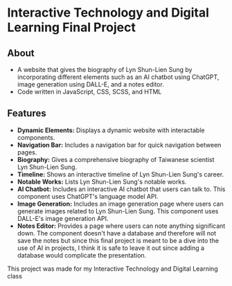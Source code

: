 # Interactive Technology and Digital Learning Final Project

## About

- A website that gives the biography of Lyn Shun-Lien Sung by incorporating different elements such as an AI chatbot using ChatGPT, image generation using DALL-E, and a notes editor.
- Code written in JavaScript, CSS, SCSS, and HTML

## Features

- **Dynamic Elements:** Displays a dynamic website with interactable components.
- **Navigation Bar:** Includes a navigation bar for quick navigation between pages.
- **Biography:** Gives a comprehensive biography of Taiwanese scientist Lyn Shun-Lien Sung.
- **Timeline:** Shows an interactive timeline of Lyn Shun-Lien Sung's career.
- **Notable Works:** Lists Lyn Shun-Lien Sung's notable works.
- **AI Chatbot:** Includes an interactive AI chatbot that users can talk to. This component uses ChatGPT's language model API.
- **Image Generation:** Includes an image generation page where users can generate images related to Lyn Shun-Lien Sung. This component uses DALL-E's image generation API.
- **Notes Editor:** Provides a page where users can note anything significant down. The component doesn't have a database and therefore will not save the notes but since this final project is meant to be a dive into the use of AI in projects, I think it is safe to leave it out since adding a database would complicate the presentation.

This project was made for my Interactive Technology and Digital Learning class
